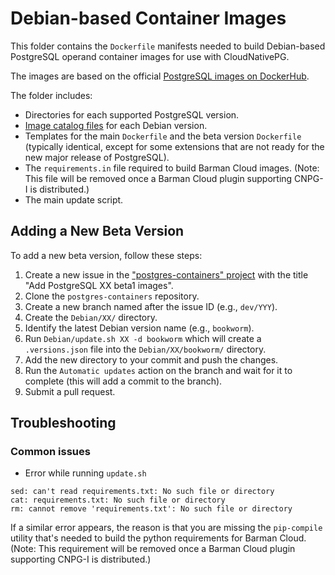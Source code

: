 # Debian-based Container Images

This folder contains the `Dockerfile` manifests needed to build Debian-based
PostgreSQL operand container images for use with CloudNativePG.

The images are based on the official [PostgreSQL images on
DockerHub](https://hub.docker.com/_/postgres).

The folder includes:

- Directories for each supported PostgreSQL version.
- [Image catalog
  files](https://cloudnative-pg.io/documentation/current/image_catalog/) for
each Debian version.
- Templates for the main `Dockerfile` and the beta version `Dockerfile`
  (typically identical, except for some extensions that are not ready for the
  new major release of PostgreSQL).
- The `requirements.in` file required to build Barman Cloud images. (Note: This
  file will be removed once a Barman Cloud plugin supporting CNPG-I is
  distributed.)
- The main update script.

## Adding a New Beta Version

To add a new beta version, follow these steps:

1. Create a new issue in the ["postgres-containers" project](https://github.com/cloudnative-pg/postgres-containers)
   with the title "Add PostgreSQL XX beta1 images".
2. Clone the `postgres-containers` repository.
3. Create a new branch named after the issue ID (e.g., `dev/YYY`).
4. Create the `Debian/XX/` directory.
5. Identify the latest Debian version name (e.g., `bookworm`).
6. Run `Debian/update.sh XX -d bookworm` which will create a
   `.versions.json` file into the `Debian/XX/bookworm/` directory.
7. Add the new directory to your commit and push the changes.
8. Run the `Automatic updates` action on the branch and wait for it to complete
   (this will add a commit to the branch).
9. Submit a pull request.


## Troubleshooting

### Common issues

* Error while running `update.sh`

```
sed: can't read requirements.txt: No such file or directory
cat: requirements.txt: No such file or directory
rm: cannot remove 'requirements.txt': No such file or directory
```

If a similar error appears, the reason is that you are missing the
`pip-compile` utility that's needed to build the python requirements
for Barman Cloud. (Note: This requirement will be removed once a
Barman Cloud plugin supporting CNPG-I is distributed.)
